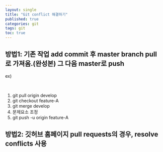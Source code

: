 ```yaml
---
layout: single
title: "Git conflict 해결하기"
published: true
categories: git
tags: git
toc: true
---
```



      

## 방법1: 기존 작업 add commit 후 master branch pull로 가져옴.(완성본) 그 다음 master로 push 

ex)

<br/>

1. git pull origin develop
2. git checkout feature-A
3. git merge develop
4. 문제요소 조정
5. git push -u origin feature-A
  
## 방법2: 깃허브 홈페이지 pull requests의 경우, resolve conflicts 사용
